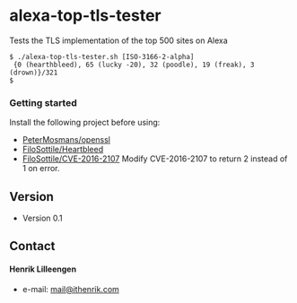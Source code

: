 alexa-top-tls-tester
======
Tests the TLS implementation of the top 500 sites on Alexa

```
$ ./alexa-top-tls-tester.sh [ISO-3166-2-alpha]
 {0 (hearthbleed), 65 (lucky -20), 32 (poodle), 19 (freak), 3 (drown)}/321
$

```

### Getting started
Install the following project before using:
 - [PeterMosmans/openssl](https://github.com/PeterMosmans/openssl)
 - [FiloSottile/Heartbleed](https://github.com/FiloSottile/Heartbleed)
 - [FiloSottile/CVE-2016-2107](https://github.com/FiloSottile/CVE-2016-2107)
Modify CVE-2016-2107 to return 2 instead of 1 on error.

## Version 
* Version 0.1

## Contact
#### Henrik Lilleengen
* e-mail: mail@ithenrik.com
